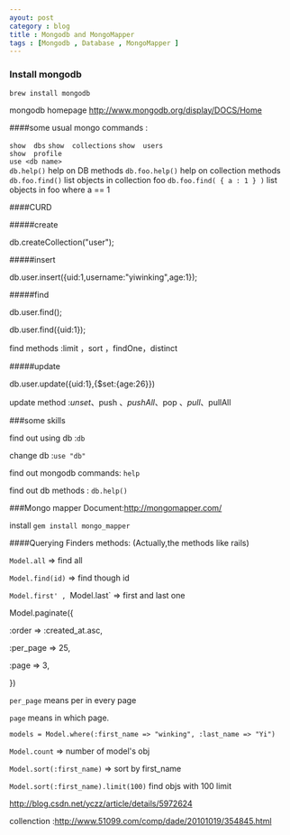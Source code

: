 ```yaml
---
ayout: post
category : blog
title : Mongodb and MongoMapper
tags : [Mongodb , Database , MongoMapper ]
---
```

### Install mongodb
`brew install mongodb`

mongodb homepage <http://www.mongodb.org/display/DOCS/Home>

####some usual mongo commands :

`show  dbs`
`show  collections`
`show  users`              
`show  profile`     
`use <db name>`    
`db.help()`                    help on DB methods
`db.foo.help()`                help on collection methods
`db.foo.find()`                list objects in collection foo
`db.foo.find( { a : 1 } )`     list objects in foo where a == 1 

####CURD

#####create

db.createCollection("user"); 

#####insert

db.user.insert({uid:1,username:"yiwinking",age:1});

#####find

db.user.find(); 

db.user.find({uid:1}); 

find methods :limit ，sort ，findOne，distinct

#####update

db.user.update({uid:1},{$set:{age:26}})

update method :$unset、$push 、$pushAll 、$pop 、$pull 、$pullAll


###some skills

find out using db :`db`

change db :`use "db"`

find out mongodb commands: `help`

find out db methods : `db.help()`


###Mongo mapper
Document:<http://mongomapper.com/>

install `gem install mongo_mapper`

####Querying
Finders methods:
(Actually,the methods like rails)

`Model.all` => find all

`Model.find(id)` => find though id

`Model.first' , `Model.last` => first and last one

Model.paginate({

  :order    => :created_at.asc,

  :per_page => 25, 

  :page     => 3,

})

`per_page` means per in every page

`page` means in which page.

`models = Model.where(:first_name => "winking", :last_name => "Yi")` 

`Model.count` => number of model's obj

`Model.sort(:first_name)` => sort by first_name

`Model.sort(:first_name).limit(100)` find  objs with 100 limit


 




http://blog.csdn.net/yczz/article/details/5972624

collenction :http://www.51099.com/comp/dade/20101019/354845.html
